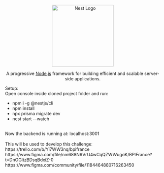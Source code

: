 <p align="center">
  <a href="http://nestjs.com/" target="blank"><img src="https://nestjs.com/img/logo-small.svg" width="200" alt="Nest Logo" /></a>
</p>

[circleci-image]: https://img.shields.io/circleci/build/github/nestjs/nest/master?token=abc123def456
[circleci-url]: https://circleci.com/gh/nestjs/nest

  <p align="center">A progressive <a href="http://nodejs.org" target="_blank">Node.js</a> framework for building efficient and scalable server-side applications.</p>
  

Setup:
<br>
Open console inside cloned project folder and run: 
<br>
- npm i -g @nestjs/cli
- npm install
- npx prisma migrate dev
- nest start --watch
<br>
Now the backend is running at: localhost:3001
<br>
<br>
This will be used to develop this challenge:
<br>
https://trello.com/b/Yi7WW3nq/bpifrance
<br>
https://www.figma.com/file/nm688N9VrU4wCqQZWWugoK/BPIFrance?t=DnOGltzBDsqBdxiZ-0
<br>
https://www.figma.com/community/file/1184464880716263450
